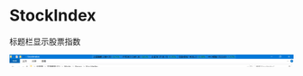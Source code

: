 # StockIndex

标题栏显示股票指数

![](https://github.com/txfly/StockIndex/blob/master/StockIndex/Screenshot.png?raw=true)
